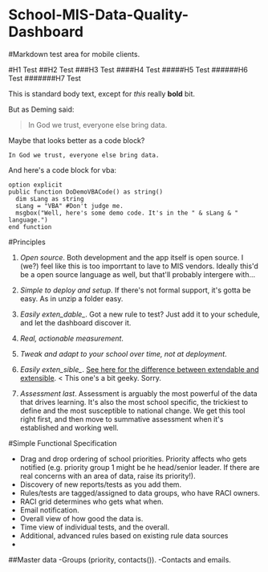School-MIS-Data-Quality-Dashboard
=================================

#Markdown test area for mobile clients.

#H1 Test
##H2 Test
###H3 Test
####H4 Test
#####H5 Test
######H6 Test
#######H7 Test

This is standard body text, except for *this* really **bold** bit.

But as Deming said:

>In God we trust, everyone else bring data.

Maybe that looks better as a code block?

```
In God we trust, everyone else bring data.
```

And here's a code block for vba:

```vba
option explicit
public function DoDemoVBACode() as string()
  dim sLang as string
  sLang = "VBA" #Don't judge me.
  msgbox("Well, here's some demo code. It's in the " & sLang & " language.") 
end function
```


#Principles

1. *Open source*. Both development and the app itself is open source. I (we?) feel like this is too imporrtant to lave to MIS vendors. Ideally this'd be a open source language as well, but that'll probably intergere with...
2. *Simple to deploy and setup*. If there's not formal support, it's gotta be easy. As in unzip a folder easy.
3. *Easily exten_dable_*. Got a new rule to test? Just add it to your schedule, and let the dashboard discover it.
4. *Real, actionable measurement*.
5. *Tweak and adapt to your school _over time_, not at deployment*.
6. *Easily exten_sible_*. [See here for the difference between extendable and extensible]().
< This one's a bit geeky. Sorry.

7. *Assessment last*. Assessment is arguably the most powerful of the data that drives learning. It's also the most school specific, the trickiest to define and the most susceptible to national change. We get this tool right first, and then move to summative assessment when it's established and working well.


#Simple Functional Specification
- Drag and drop ordering of school priorities. Priority affects who gets notified (e.g. priority group 1 might be he head/senior leader. If there are real concerns with an area of data, raise its priority!).
- Discovery of new reports/tests as you add them.
- Rules/tests are tagged/assigned to data groups, who have RACI owners.
- RACI grid determines who gets what when.
- Email notification.
- Overall view of how good the data is.
- Time view of individual tests, and the overall.
- Additional, advanced rules based on existing rule data sources
- 

##Master data
-Groups (priority, contacts()).
-Contacts and emails.
